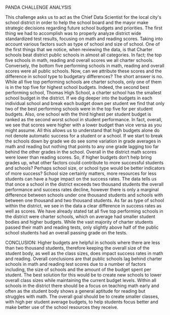 PANDA CHALLENGE ANALYSIS

This challenge asks us to act as the Chief Data Scientist for the local city's school district in order to help the school board and the mayor make strategic decisions regarding future school budgets and priorities. The first thing we had to accomplish was to properly analyze district wide standardized test results, focusing on math and reading scores. Taking into account various factors such as type of school and size of school.
One of the first things that we notice, when reviewing the data, is that Charter schools beat district public schools in almost all categories. In fact; the top five schools in math, reading and overall scores we all charter schools. Conversely, the bottom five performing schools in math, reading and overall scores were all public schools.
Now, can we attribute these scores and the difference in school type to budgetary differences? The short answer is no. While all five top performing schools are charter schools, only one of them is in the top five for highest school budgets. Indeed, the second best performing school, Thomas High School, a charter school has the smallest school budget in the district. If we dig deeper into the budgets in each individual school and break each budget down per student we find that only two of the best performing schools were in the top five for per student budgets. Also, one school with the third highest per student budget is ranked as the second worst school in student performance. In fact, overall, we see that scores were higher with a lower budget than vice versa as you might assume.  All this allows us to understand that high budgets alone do not denote automatic success for a student or a school. 
If we start to break the schools down by grade we do see some variation in grade averages in math and reading but nothing that points to any one grade lagging too far behind the other grades in the school. Overall in the district math scores were lower than reading scores.
So, if higher budgets don’t help bring grades up, what other factors could contribute to more successful students and schools? Perhaps school size, or school type would be better indicators of more success? 
School size certainly matters, more resources for less students can have a huge impact on the success rates. The data tells us that once a school in the district exceeds two thousand students the overall performance and success rates decline, however there is only a marginal difference between schools under one thousand students and schools with between one thousand and two thousand students.
As far as type of school within the district, we see in the data a clear difference in success rates as well as scores. We have already stated tat all five top performing schools in the district were charter schools, which on average had smaller student bodies and higher budgets. While the vast majority of charter students passed their math and reading tests, only slightly above half of the public school students had an overall passing grade on the tests.

CONCLUSION:
     Higher budgets are helpful in schools where there are less than two thousand students, therefore keeping the overall size of the student body, as well as the class sizes, does impact success rates in math and reading.
     Overall conclusions are that public schools lag behind charter schools in math and reading test scores due to a number of factors including, the size of schools and the amount of the budget spent per student. The best solution for this would be to create new schools to lower overall class sizes while maintaining the current budget levels. Within all schools in the district there should be a focus on teaching math early and often as the student body shows a general aptitude for reading but struggles with math. The overall goal should be to create smaller classes, with high per student average budgets, to help students focus better and make better use of the school resources they receive. 



